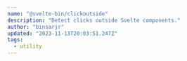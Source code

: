 ```yaml
---
name: "@svelte-bin/clickoutside"
description: "Detect clicks outside Svelte components."
author: "binsarjr"
updated: "2023-11-13T20:03:51.247Z"
tags: 
  - utility
---
```

